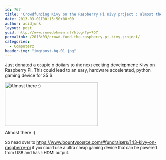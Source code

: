 ```yaml
---
id: 767
title: 'Crowdfunding Kivy on the Raspberry Pi Kivy project : almost there'
date: 2013-03-01T00:15:50+00:00
author: acidjunk
layout: post
guid: http://www.renedohmen.nl/blog/?p=767
permalink: /2013/03/crowd-fund-the-raspberry-pi-kivy-project/
categories:
  - Computerz
header-img: "img/post-bg-01.jpg"
---
```

Just donated a couple o dollars to the next exciting development: Kivy on Raspberry Pi. This could lead to an easy, hardware accelerated, python gaming device for 35 $.

<div id="attachment_768" style="width: 310px" class="wp-caption alignnone">
  <a href="http://www.renedohmen.nl/blog/wp-content/uploads/2013/03/raspberry-and-kivy-e1362096790539.png"><img class="size-medium wp-image-768" alt="Almost there :)" src="http://www.renedohmen.nl/blog/wp-content/uploads/2013/03/raspberry-and-kivy-300x141.png" width="300" height="141" /></a>
  
  <p class="wp-caption-text">
    Almost there :)
  </p>
</div>

<span style="font-size: 13px;">So head over to </span><a style="font-size: 13px;" href="https://www.bountysource.com/#fundraisers/143-kivy-on-raspberry-pi">https://www.bountysource.com/#fundraisers/143-kivy-on-raspberry-pi</a><span style="font-size: 13px;"> if you could use a ultra cheap gaming device that can be powered from USB and has a HDMI output.</span>